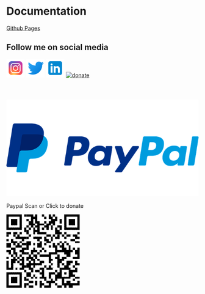 # Documentation
[Github Pages](https://riyadhuddin.github.io/intro2py/) </br>
## Follow me on social media
[![Riyadh Uddin](icons/icons8-instagram-48.png)](https://www.instagram.com/riyadh_uddin/)
[![Riyadh Uddin](icons/icons8-twitter-48.png)](https://www.twitter.com/riyadhuddin_/)
[![Riyadh Uddin](icons/icons8-linkedin-48.png)](https://www.linkedin.com/in/riyadhuddin/)
[![donate](
https://brianmacdonald.github.io/Ethonate/svg/eth-donate-blue.svg)](
https://brianmacdonald.github.io/Ethonate/address#0x67511559FB1A76682C18d6db94898097aCE78257)
#
</br>[![Paypal Scan or Click to donate](https://github.com/riyadhuddin/intro2py/blob/9dce10bbf05f08a88c1874946fd8584d4d59c252/icons/paypal-784404_640.png)](https://www.paypal.com/donate?hosted_button_id=YW5S7PD8A4AV4)
</br><p> Paypal Scan or Click to donate </p>[![Riyadh Uddin](https://github.com/riyadhuddin/intro2py/blob/d210ff5576397cf5d38eef875470a5943509e31c/icons/QR%20Code.png)](https://www.paypal.com/donate?hosted_button_id=YW5S7PD8A4AV4)
</br>
